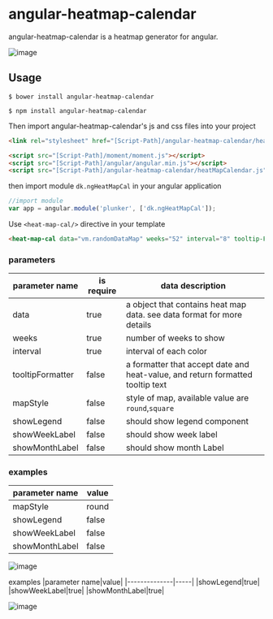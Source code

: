 # angular-heatmap-calendar

angular-heatmap-calendar is a heatmap generator for angular.


![image](https://raw.github.com/dkmilan/angular-heatmap-calendar/resources/Jietu20170317-222654@2x.png)

## Usage

``` shell
$ bower install angular-heatmap-calendar

$ npm install angular-heatmap-calendar
```

Then import angular-heatmap-calendar's js and css files into your project

``` HTML
<link rel="stylesheet" href="[Script-Path]/angular-heatmap-calendar/heatMapCalendar.css" />

<script src="[Script-Path]/moment/moment.js"></script>
<script src="[Script-Path]/angular/angular.min.js"></script>
<script src="[Script-Path]/angular-heatmap-calendar/heatMapCalendar.js"></script>

```

then import module ```dk.ngHeatMapCal``` in your angular application
``` javascript
//import module
var app = angular.module('plunker', ['dk.ngHeatMapCal']);
```

Use ```<heat-map-cal/>``` directive in your template
``` html
<heat-map-cal data="vm.randomDataMap" weeks="52" interval="8" tooltip-Formatter="vm.commitTooltipFormatter"></heat-map-cal>
```

### parameters

|parameter name|is require|data  description|
|--------------|----------|-----------------|
|data|true|a object that contains heat map data. see data format for more details|
|weeks|true|number of weeks to show|
|interval|true|interval of each color|
|tooltipFormatter|false|a formatter that accept date and heat-value, and return formatted tooltip text|
|mapStyle|false|style of map, available value are ```round```,```square```
|showLegend|false|should show legend component|
|showWeekLabel|false|should show week label|
|showMonthLabel|false|should show month Label|


### examples
|parameter name|value|
|--------------|-----|
|mapStyle|round|
|showLegend|false|
|showWeekLabel|false|
|showMonthLabel|false|

![image](https://raw.github.com/dkmilan/angular-heatmap-calendar/resources/round-simple.png)

examples
|parameter name|value|
|--------------|-----|
|showLegend|true|
|showWeekLabel|true|
|showMonthLabel|true|

![image](https://raw.github.com/dkmilan/angular-heatmap-calendar/resources/square-legend-label.png)

